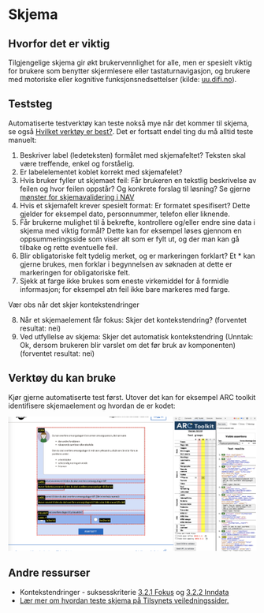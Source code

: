# Skjema

## Hvorfor det er viktig
Tilgjengelige skjema gir økt brukervennlighet for alle, men er spesielt viktig for brukere som benytter skjermlesere eller tastaturnavigasjon, og brukere med motoriske eller kognitive funksjonsnedsettelser (kilde: [uu.difi.no](https://uu.difi.no/krav-og-regelverk/losningsforslag-web/skjema)).

## Teststeg
Automatiserte testverktøy kan teste nokså mye når det kommer til skjema, se også [Hvilket verktøy er best?](/hvordan-faa-det-til/UU-testing/automatisert-testing/hvilket-verktøy-er-best.md). Det er fortsatt endel ting du må alltid teste manuelt:

1. Beskriver label (ledeteksten) formålet med skjemafeltet? Teksten skal være treffende, enkel og forståelig.
2. Er labelelementet koblet korrekt med skjemafelet?
3. Hvis bruker fyller ut skjemaet feil: Får brukeren en tekstlig beskrivelse av feilen og hvor feilen oppstår? Og konkrete forslag til løsning? Se gjerne [mønster for skjemavalidering i NAV](https://design.nav.no/patterns/form-validation)
4. Hvis et skjemafelt krever spesielt format: Er formatet spesifisert? Dette gjelder for eksempel dato, personnummer, telefon eller liknende.
5. Får brukerne mulighet til å bekrefte, kontrollere og/eller endre sine data i skjema med viktig formål? Dette kan for eksempel løses gjennom en oppsummeringsside som viser alt som er fylt ut, og der man kan gå tilbake og rette eventuelle feil.
6. Blir obligatoriske felt tydelig merket, og er markeringen forklart? Et * kan gjerne brukes, men forklar i begynnelsen av søknaden at dette er markeringen for obligatoriske felt.
7. Sjekk at farge ikke brukes som eneste virkemiddel for å formidle informasjon; for eksempel atn feil ikke bare markeres med farge.


Vær obs når det skjer kontekstendringer

8. Når et skjemaelement får fokus: Skjer det  kontekstendring? (forventet resultat: nei)
9. Ved utfyllelse av skjema: Skjer det automatisk kontekstendring (Unntak: Ok, dersom brukeren blir varslet om det før bruk av komponenten)(forventet resultat: nei)

## Verktøy du kan bruke
Kjør gjerne automatiserte test først. Utover det kan for eksempel ARC toolkit identifisere skjemaelement og hvordan de er kodet:

![skjemavisning i ARC toolkit](https://github.com/navikt/universell-utforming/blob/master/hvordan-faa-det-til/UU-testing/manuell-testing/skjema.png)

## Andre ressurser
* Kontekstendringer - suksesskriterie [3.2.1 Fokus](https://uu.difi.no/krav-og-regelverk/wcag-20-standarden/321-fokus-niva) og 
[3.2.2 Inndata](https://uu.difi.no/krav-og-regelverk/wcag-20-standarden/322-inndata-niva)
* [Lær mer om hvordan teste skjema på Tilsynets veiledningssider.](https://uu.difi.no/krav-og-regelverk/kom-i-gang/hvordan-teste-universell-utforming-av-ditt-nettsted#skjema)

